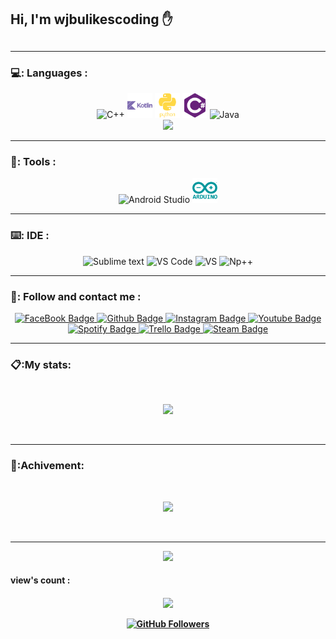 <h2> Hi, I'm wjbulikescoding ✋ <h2>

---

### 💻: Languages :
<div>
  <div align="center">
  <img src="https://cdn.worldvectorlogo.com/logos/c.svg" title="C++" alt="C++" width="40" height="40"/>
  
  <img src="https://raw.githubusercontent.com/devicons/devicon/1119b9f84c0290e0f0b38982099a2bd027a48bf1/icons/kotlin/kotlin-plain-wordmark.svg" title="Kotlin" alt="Kotlin" width="40" height="40"/>
  
  <img src="https://raw.githubusercontent.com/devicons/devicon/1119b9f84c0290e0f0b38982099a2bd027a48bf1/icons/python/python-plain-wordmark.svg" title="Python" alt="Python" width="40" height="40"/>
  
  
  <img src="https://raw.githubusercontent.com/devicons/devicon/1119b9f84c0290e0f0b38982099a2bd027a48bf1/icons/csharp/csharp-plain.svg" title="C#" alt="C#" width="40" height="40"/>
  
  <img src="https://www.svgrepo.com/show/303388/java-4-logo.svg" title="Java" alt="Java" width="40" height="40"/>
  
</div>
  <div align="center">
  <img width="300" src="https://github-readme-stats.vercel.app/api/top-langs/?username=wjbulikescoding&layout=compact&theme=dark"/>
  </div>
<div>
 
---
### 🧰: Tools :
<div align="center">
  
  <img src="https://upload.wikimedia.org/wikipedia/commons/e/e3/Android_Studio_Icon_%282014-2019%29.svg" title="Android Studio" alt="Android Studio" width="40" height="40"/>
  
  <img src="https://raw.githubusercontent.com/devicons/devicon/1119b9f84c0290e0f0b38982099a2bd027a48bf1/icons/arduino/arduino-original-wordmark.svg" title="Arduino" alt="Arduino" width="40" height="40"/>

</div>
  
---
### ⌨️: IDE :
<div align="center">
  
  <img src="https://cdn.worldvectorlogo.com/logos/sublime-text.svg" title="Sublime text" alt="Sublime text" width="40" height="40"/>
  
  <img src="https://cdn.worldvectorlogo.com/logos/visual-studio-code-1.svg" title="VS Code" alt="VS Code" width="40" height="40"/>
  
  <img src="https://cdn.worldvectorlogo.com/logos/visual-studio-2013.svg" title="VS" alt="VS" width="40" height="40"/>
  
  <img src="https://cdn.worldvectorlogo.com/logos/notepadd-.svg" title="Np++" alt="Np++" width="40" height="40"/>
  
</div>

---
### 📱: Follow and contact me :
<div>
  
  <div id="badges" align="center">
  
  <a href="https://www.facebook.com/profile.php?id=100034407557199">
    <img src="https://img.shields.io/badge/FaceBook-blue?style=for-the-badge&logo=facebook&logoColor=white" alt="FaceBook Badge"/>
  </a>
  <a href="https://zalo.me/0332558174">
    <img src="https://img.shields.io/badge/Zalo-blue?style=for-the-badge&logo=Zalo&logoColor=white" alt="Github Badge"/>
  </a>
  <a href="https://www.instagram.com/kayle_911/">
    <img src="https://img.shields.io/badge/Instagram-rainbow?style=for-the-badge&logo=instagram&logoColor=white" alt="Instagram Badge"/>
  </a>
  <a href="https://www.youtube.com/channel/UCRgUlpqUC72yH0aE3HgrD8Q/featured">
    <img src="https://img.shields.io/badge/YouTube-red?style=for-the-badge&logo=youtube&logoColor=white" alt="Youtube Badge"/>
  </a>
</div>

<div id="badges" align="center">
  <a href="https://open.spotify.com/user/317kafuqbev46sq43z2u3zjjbpym?si=12b3f867de3a4744">
    <img src="https://img.shields.io/badge/Spotify-rgb=1321890?style=for-the-badge&logo=spotify&logoColor=white" alt="Spotify Badge"/>
  </a>
  <a href="https://trello.com/voquangvu09112006/boards">
    <img src="https://img.shields.io/badge/Trello-darkblue?style=for-the-badge&logo=trello&logoColor=white" alt="Trello Badge"/>
  </a>
  <a href="https://steamcommunity.com/profiles/76561199213454484/">
    <img src="https://img.shields.io/badge/Steam-gray?style=for-the-badge&logo=steam&logoColor=white" alt="Steam Badge"/>
  </a>

</div>
  
<div>

---
### 📋:My stats:
</p>
 <br >
  <p align = "center">
  <img src="https://github-readme-stats.vercel.app/api?username=wjbulikescoding&show_icons=true&theme=dark" />
  </p>
<br>

---
### 🏅:Achivement:
</p>
 <br >
  <p align = "center">
  <img src="https://github-profile-trophy.vercel.app/?username=otakulikescoding&theme=onedark&column=3&margin-w=15&margin-h=15" />
  </p>
<br>

---
<div id="header" align="center">
  <img src="https://media4.giphy.com/media/xT9IgzoKnwFNmISR8I/giphy.gif?cid=790b761123be2b5846e1cecda336441102920292e25a258d&rid=giphy.gif&ct=g" width="500"/>
</div>
  
<div>
<h4> view's count :  <h4>
<div align="center">

![](https://komarev.com/ghpvc/?username=wjbulikescoding&style=plastic&color=brightgreen)
<div>
  <a href="https://github.com/wjbulikescoding?tab=followers">
    <img src="https://img.shields.io/github/followers/wjbulikescoding?label=Followers&logo=GitHub&style=for-the-badge" alt="GitHub Followers" />
</a>
<div>


<br>
    <p>


